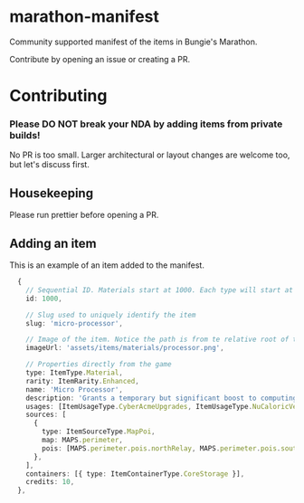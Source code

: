 # marathon-manifest

Community supported manifest of the items in Bungie's Marathon.

Contribute by opening an issue or creating a PR.



# Contributing

### Please DO NOT break your NDA by adding items from private builds!

No PR is too small. Larger architectural or layout changes are welcome too, but let's discuss first.


## Housekeeping

Please run prettier before opening a PR.

## Adding an item

This is an example of an item added to the manifest.

```typescript
  {
    // Sequential ID. Materials start at 1000. Each type will start at it's own thousendth.
    id: 1000,

    // Slug used to uniquely identify the item
    slug: 'micro-processor',

    // Image of the item. Notice the path is from te relative root of the repo
    imageUrl: 'assets/items/materials/processor.png',

    // Properties directly from the game
    type: ItemType.Material,
    rarity: ItemRarity.Enhanced,
    name: 'Micro Processor',
    description: 'Grants a temporary but significant boost to computing power.',
    usages: [ItemUsageType.CyberAcmeUpgrades, ItemUsageType.NuCaloricVendorUnlocks],
    sources: [
      {
        type: ItemSourceType.MapPoi,
        map: MAPS.perimeter,
        pois: [MAPS.perimeter.pois.northRelay, MAPS.perimeter.pois.southRelay],
      },
    ],
    containers: [{ type: ItemContainerType.CoreStorage }],
    credits: 10,
  },
```
